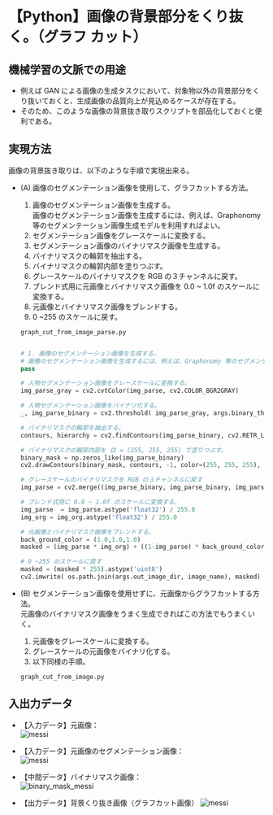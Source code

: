 # 【Python】画像の背景部分をくり抜く。（グラフ カット）

## 機械学習の文脈での用途
- 例えば GAN による画像の生成タスクにおいて、対象物以外の背景部分をくり抜いておくと、生成画像の品質向上が見込めるケースが存在する。
- そのため、このような画像の背景抜き取りスクリプトを部品化しておくと便利である。

## 実現方法
画像の背景抜き取りは、以下のような手順で実現出来る。

- (A) 画像のセグメンテーション画像を使用して、グラフカットする方法。
    1. 画像のセグメンテーション画像を生成する。<br>
        画像のセグメンテーション画像を生成するには、例えば、Graphonomy 等のセグメンテーション画像生成モデルを利用すればよい。
    1. セグメンテーション画像をグレースケールに変換する。
    1. セグメンテーション画像のバイナリマスク画像を生成する。
    1. バイナリマスクの輪郭を抽出する。
    1. バイナリマスクの輪郭内部を塗りつぶす。
    1. グレースケールのバイナリマスクを RGB の３チャンネルに戻す。
    1. ブレンド式用に元画像とバイナリマスク画像を 0.0 ~ 1.0f のスケールに変換する。
    1. 元画像とバイナリマスク画像をブレンドする。
    1. 0 ~255 のスケールに戻す。

    `graph_cut_from_image_parse.py`
    ```python

    # 1. 画像のセグメンテーション画像を生成する。
    # 画像のセグメンテーション画像を生成するには、例えば、Graphonomy 等のセグメンテーション画像生成モデルを利用すればよい
    pass

    # 人物セグメンテーション画像をグレースケールに変換する。
    img_parse_gray = cv2.cvtColor(img_parse, cv2.COLOR_BGR2GRAY)

    # 人物セグメンテーション画像をバイナリ化する。
    _, img_parse_binary = cv2.threshold( img_parse_gray, args.binary_threshold, 255, cv2.THRESH_BINARY )

    # バイナリマスクの輪郭を抽出する。
    contours, hierarchy = cv2.findContours(img_parse_binary, cv2.RETR_LIST, cv2.CHAIN_APPROX_SIMPLE)

    # バイナリマスクの輪郭内部を 白 = (255, 255, 255) で塗りつぶす。
    binary_mask = np.zeros_like(img_parse_binary)
    cv2.drawContours(binary_mask, contours, -1, color=(255, 255, 255), thickness=-1)

    # グレースケールのバイナリマスクを RGB の３チャンネルに戻す
    img_parse = cv2.merge((img_parse_binary, img_parse_binary, img_parse_binary))

    # ブレンド式用に 0.0 ~ 1.0f のスケールに変換する。
    img_parse  = img_parse.astype('float32') / 255.0
    img_org = img_org.astype('float32') / 255.0

    # 元画像とバイナリマスク画像をブレンドする。
    back_ground_color = (1.0,1.0,1.0)
    masked = (img_parse * img_org) + ((1-img_parse) * back_ground_color )

    # 0 ~255 のスケールに戻す
    masked = (masked * 255).astype('uint8')
    cv2.imwrite( os.path.join(args.out_image_dir, image_name), masked)
    ```

- (B) セグメンテーション画像を使用せずに、元画像からグラフカットする方法。<br>
    元画像のバイナリマスク画像をうまく生成できればこの方法でもうまくいく。
    1. 元画像をグレースケールに変換する。
    1. グレースケールの元画像をバイナリ化する。
    1. 以下同様の手順。

    `graph_cut_from_image.py`

## 入出力データ

- 【入力データ】元画像：<br>
    ![messi](https://user-images.githubusercontent.com/25688193/65334339-270ec900-dbfd-11e9-90e3-e188f1baa8e8.png)

- 【入力データ】元画像のセグメンテーション画像：<br>
    ![messi](https://user-images.githubusercontent.com/25688193/65334343-29712300-dbfd-11e9-8599-dab0c5c305b5.png)

- 【中間データ】バイナリマスク画像：<br>
    ![binary_mask_messi](https://user-images.githubusercontent.com/25688193/65334349-2c6c1380-dbfd-11e9-8b83-05147ae1639e.png)

- 【出力データ】背景くり抜き画像（グラフカット画像）
    ![messi](https://user-images.githubusercontent.com/25688193/65334351-2c6c1380-dbfd-11e9-81ab-5b3e7e937f5b.png)
